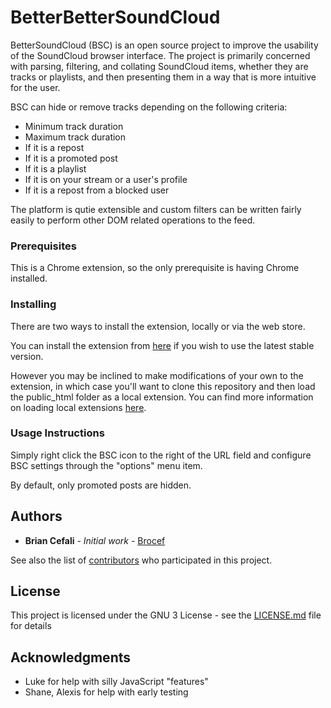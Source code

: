 # BetterBetterSoundCloud

BetterSoundCloud (BSC) is an open source project to improve the usability of the SoundCloud browser interface. The project is primarily concerned with parsing, filtering, and collating SoundCloud items, whether they are tracks or playlists, and then presenting them in a way that is more intuitive for the user.

BSC can hide or remove tracks depending on the following criteria:
* Minimum track duration
* Maximum track duration
* If it is a repost
* If it is a promoted post
* If it is a playlist
* If it is on your stream or a user's profile
* If it is a repost from a blocked user

The platform is qutie extensible and custom filters can be written fairly easily to perform other DOM related operations to the feed.

### Prerequisites

This is a Chrome extension, so the only prerequisite is having Chrome installed.

### Installing

There are two ways to install the extension, locally or via the web store.

You can install the extension from [here](https://chrome.google.com/webstore/detail/better-soundcloud/nkeeogkohgghdbcjjjohielkpijpcpad) if you wish to use the latest stable version.

However you may be inclined to make modifications of your own to the extension, in which case you'll want to clone this repository and then load the public\_html folder as a local extension. You can find more information on loading local extensions [here](https://developer.chrome.com/extensions/getstarted#unpacked).



### Usage Instructions

Simply right click the BSC icon to the right of the URL field and configure BSC settings through the "options" menu item.

By default, only promoted posts are hidden.

## Authors

* **Brian Cefali** - *Initial work* - [Brocef](https://github.com/brocef)

See also the list of [contributors](https://github.com/brocef/BetterSoundCloud/contributors) who participated in this project.

## License

This project is licensed under the GNU 3 License - see the [LICENSE.md](LICENSE.md) file for details

## Acknowledgments

* Luke for help with silly JavaScript "features"
* Shane, Alexis for help with early testing

